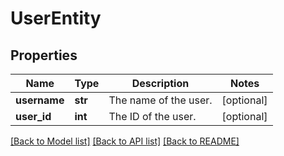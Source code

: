 # UserEntity


## Properties
Name | Type | Description | Notes
------------ | ------------- | ------------- | -------------
**username** | **str** | The name of the user. | [optional] 
**user_id** | **int** | The ID of the user. | [optional] 

[[Back to Model list]](../README.md#documentation-for-models) [[Back to API list]](../README.md#documentation-for-api-endpoints) [[Back to README]](../README.md)



